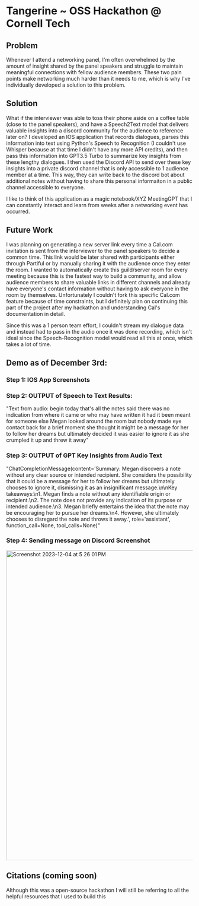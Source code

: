 # Tangerine ~ OSS Hackathon @ Cornell Tech

## Problem
Whenever I attend a networking panel, I'm often overwhelmed by the amount of insight shared by the panel speakers and struggle to maintain meaningful connections with fellow audience members. These two pain points make networking much harder than it needs to me, which is why I've individually developed a solution to this problem. 

## Solution
What if the interviewer was able to toss their phone aside on a coffee table (close to the panel speakers), and have a Speech2Text model that delivers valuable insights into a discord community for the audience to reference later on? I developed an IOS application that records dialogues, parses this information into text using Python's Speech to Recognition (I couldn't use Whisper because at that time I didn't have any more API credits), and then pass this information into GPT3.5 Turbo to summarize key insights from these lengthy dialogues. I then used the Discord API to send over these key insights into a private discord channel that is only accessible to 1 audience member at a time. This way, they can write back to the discord bot about additional notes without having to share this personal informaiton in a public channel accessible to everyone. 

I like to think of this application as a magic notebook/XYZ MeetingGPT that I can constantly interact and learn from weeks after a networking event has occurred. 

## Future Work
I was planning on generating a new server link every time a Cal.com invitation is sent from the interviewer to the panel speakers to decide a common time. This link would be later shared with participants either through Partiful or by manually sharing it with the audience once they enter the room. I wanted to automatically create this guild/server room for every meeting because this is the fastest way to build a community, and allow audience members to share valuable links in different channels and already have everyone's contact information without having to ask everyone in the room by themselves. Unfortunately I couldn't fork this specific Cal.com feature because of time constraints, but I definitely plan on continuing this part of the project after my hackathon and understanding Cal's documentation in detail. 

Since this was a 1 person team effort, I couldn't stream my dialogue data and instead had to pass in the audio once it was done recording, which isn't ideal since the Speech-Recognition model would read all this at once, which takes a lot of time. 

## Demo as of December 3rd: 
### Step 1: IOS App Screenshots 


### Step 2: OUTPUT of Speech to Text Results: 
"Text from audio:  begin today that's all the notes said there was no indication from where it came or who may have written it had it been meant for someone else Megan looked around the room but nobody made eye contact back for a brief moment she thought it might be a message for her to follow her dreams but ultimately decided it was easier to ignore it as she crumpled it up and threw it away"

### Step 3: OUTPUT of GPT Key Insights from Audio Text
"ChatCompletionMessage(content='Summary: Megan discovers a note without any clear source or intended recipient. She considers the possibility that it could be a message for her to follow her dreams but ultimately chooses to ignore it, dismissing it as an insignificant message.\n\nKey takeaways:\n1. Megan finds a note without any identifiable origin or recipient.\n2. The note does not provide any indication of its purpose or intended audience.\n3. Megan briefly entertains the idea that the note may be encouraging her to pursue her dreams.\n4. However, she ultimately chooses to disregard the note and throws it away.', role='assistant', function_call=None, tool_calls=None)"

### Step 4: Sending message on Discord Screenshot
<img width="835" alt="Screenshot 2023-12-04 at 5 26 01 PM" src="https://github.com/MaanasPeri23/Tangerine/assets/43656322/ee6af4d5-96d3-4afa-b757-abc3c405dce0">

## Citations (coming soon) 
Although this was a open-source hackathon I will still be referring to all the helpful resources that I used to build this  








